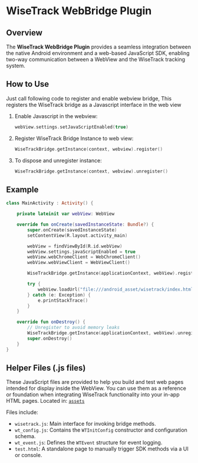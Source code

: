 # WiseTrack WebBridge Plugin

## Overview

The **WiseTrack WebBridge Plugin** provides a seamless integration between the native Android environment and a web-based JavaScript SDK, enabling two-way communication between a WebView and the WiseTrack tracking system.


## How to Use

Just call following code to register and enable webview bridge,
This registers the WiseTrack bridge as a Javascript interface in the web view

1. Enable Javascript in the webview:
    ```kotlin
    webView.settings.setJavaScriptEnabled(true)
    ```
2. Register WiseTrack Bridge Instance to web view: 
    ```kotlin
    WiseTrackBridge.getInstance(context, webview).register()
    ```
3. To dispose and unregister instance:
    ```kotlin
    WiseTrackBridge.getInstance(context, webview).unregister()
    ```

## Example
```kotlin
class MainActivity : Activity() {

    private lateinit var webView: WebView

    override fun onCreate(savedInstanceState: Bundle?) {
        super.onCreate(savedInstanceState)
        setContentView(R.layout.activity_main)

        webView = findViewById(R.id.webView)
        webView.settings.javaScriptEnabled = true
        webView.webChromeClient = WebChromeClient()
        webView.webViewClient = WebViewClient()

        WiseTrackBridge.getInstance(applicationContext, webView).register()

        try {
            webView.loadUrl("file:///android_asset/wisetrack/index.html")
        } catch (e: Exception) {
            e.printStackTrace()
        }
    }

    override fun onDestroy() {
        // Unregister to avoid memory leaks
        WiseTrackBridge.getInstance(applicationContext, webView).unregister()
        super.onDestroy()
    }
}
```


## Helper Files (.js files)
These JavaScript files are provided to help you build and test web pages intended for display inside the WebView. You can use them as a reference or foundation when integrating WiseTrack functionality into your in-app HTML pages.
Located in: [`assets`](./assets/)

Files include:

- `wisetrack.js`: Main interface for invoking bridge methods.
- `wt_config.js`: Contains the `WTInitConfig` constructor and configuration schema.
- `wt_event.js`: Defines the `WTEvent` structure for event logging.
- `test.html`: A standalone page to manually trigger SDK methods via a UI or console.

